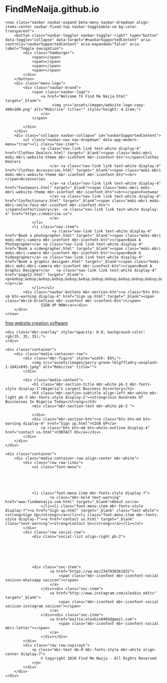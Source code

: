 # FindMeNaija.github.io
  
<!DOCTYPE html>

</head>
<body>
  <section class="menu cid-s3j7bogi5n" once="menu" id="menu1-gp">

    

    <nav class="navbar navbar-expand beta-menu navbar-dropdown align-items-center navbar-fixed-top navbar-toggleable-sm bg-color transparent">
        <button class="navbar-toggler navbar-toggler-right" type="button" data-toggle="collapse" data-target="#navbarSupportedContent" aria-controls="navbarSupportedContent" aria-expanded="false" aria-label="Toggle navigation">
            <div class="hamburger">
                <span></span>
                <span></span>
                <span></span>
                <span></span>
            </div>
        </button>
        <div class="menu-logo">
            <div class="navbar-brand">
                <span class="navbar-logo">
                    <a href="Welcome To Find Me Naija.html" target="_blank">
                         <img src="assets/images/website-logo-copy-400x100.png" alt="Mobirise" title="" style="height: 4.2rem;">
                    </a>
                </span>
                
            </div>
        </div>
        <div class="collapse navbar-collapse" id="navbarSupportedContent">
            <ul class="navbar-nav nav-dropdown" data-app-modern-menu="true"><li class="nav-item">
                    <a class="nav-link link text-white display-4" href="Clothes Dealers.html" target="_blank"><span class="mobi-mbri mobi-mbri-website-theme mbr-iconfont mbr-iconfont-btn"></span>Clothes Dealers
                        </a> <a class="nav-link link text-white display-4" href="Clothes Accessories.html" target="_blank"><span class="mobi-mbri mobi-mbri-website-theme mbr-iconfont mbr-iconfont-btn"><br></span>Accessories
                        </a> <a class="nav-link link text-white display-4" href="Footwears.html" target="_blank"><span class="mobi-mbri mobi-mbri-website-theme mbr-iconfont mbr-iconfont-btn"><br></span>Footwear
                        </a> <a class="nav-link link text-white display-4" href="Confectionary.html" target="_blank"><span class="mobi-mbri mobi-mbri-smile-face mbr-iconfont mbr-iconfont-btn"></span>Confectioanry</a>  <a class="nav-link link text-white display-4" href="https://mobirise.co">
                        </a>
                </li>
                <li class="nav-item">
                         <a class="nav-link link text-white display-4" href="Book a photographer.html" target="_blank"><span class="mobi-mbri mobi-mbri-camera mbr-iconfont mbr-iconfont-btn"></span>Book A Photographer</a> <a class="nav-link link text-white display-4" href="Book a videographer.html" target="_blank"><span class="mobi-mbri mobi-mbri-camera mbr-iconfont mbr-iconfont-btn"></span>Book A Videographer</a> <a class="nav-link link text-white display-4" href="Book a graphic designer.html" target="_blank"><span class="mobi-mbri mobi-mbri-camera mbr-iconfont mbr-iconfont-btn"></span>Book A Graphic Designer</a>   <a class="nav-link link text-white display-4" href="page12.html" target="_blank"><p>&nbsp;&nbsp;&nbsp;&nbsp;&nbsp;&nbsp;&nbsp;&nbsp;&nbsp;&nbsp;&nbsp;&nbsp;&nbsp;&nbsp;&nbsp;&nbsp;</p></a>               
                </li></ul>
            <div class="navbar-buttons mbr-section-btn"><a class="btn btn-sm btn-warning display-4" href="Sign up.html" target="_blank"><span class="mbrib-briefcase mbr-iconfont mbr-iconfont-btn"></span>
                    SIGN UP NOW</a></div>
        </div>
    </nav>
</section>

<section class="engine"><a href="https://mobirise.info/i">free website creation software</a></section><section class="header3 cid-s2g00D8iou mbr-parallax-background" id="header3-a">

    

    <div class="mbr-overlay" style="opacity: 0.8; background-color: rgb(35, 35, 35);">
    </div>

    <div class="container">
        <div class="media-container-row">
            <div class="mbr-figure" style="width: 65%;">
                <img src="assets/images/perry-grone-lblgffladry-unsplash-1-1042x695.jpeg" alt="Mobirise" title="">
            </div>

            <div class="media-content">
                <h1 class="mbr-section-title mbr-white pb-3 mbr-fonts-style display-1">Nigeria"s Largest Business Directory</h1>
                <h3 class="mbr-section-subtitle align-left mbr-white mbr-light pb-3 mbr-fonts-style display-2"><strong>Join Hundreds Of Businesses In Nigeria Today</strong></h3>
                <div class="mbr-section-text mbr-white pb-3 ">
                    
                </div>
                <div class="mbr-section-btn"><a class="btn btn-md btn-warning display-4" href="Sign up.html">SIGN UP</a>
                    <a class="btn btn-md btn-white-outline display-4" href="contact us.html">CONTACT US</a></div>
            </div>
        </div>
    </div>

</section>

<section once="footers" class="cid-s3iOFVaJDF mbr-reveal" id="footer7-g9">

    

    

    <div class="container">
        <div class="media-container-row align-center mbr-white">
            <div class="row row-links">
                <ul class="foot-menu">
                    
                    
                    
                    
                    
                <li class="foot-menu-item mbr-fonts-style display-7">
                        <a class="mbr-bold text-warning" href="www.findmenaija.com.html" target="_blank">About us</a>
                    </li><li class="foot-menu-item mbr-fonts-style display-7"><a href="Sign up.html" target="_blank" class="text-white"><strong>Sign Up</strong></a></li><li class="foot-menu-item mbr-fonts-style display-7"><a href="contact us.html" target="_blank" class="text-warning"><strong>Contact Us</strong></a></li></ul>
            </div>
            <div class="row social-row">
                <div class="social-list align-right pb-2">
                    
                    
                    
                    
                    
                    
                <div class="soc-item">
                        <a href="https://wa.me/2347030361032">
                            <span class="mbr-iconfont mbr-iconfont-social socicon-whatsapp socicon"></span>
                        </a>
                    </div><div class="soc-item">
                        <a href="http://www.instagram.com/alexbio_edits" target="_blank">
                            <span class="mbr-iconfont mbr-iconfont-social socicon-instagram socicon"></span>
                        </a>
                    </div><div class="soc-item">
                        <a href="mailto:alexbio0405@gmail.com">
                            <span class="mbr-iconfont mbr-iconfont-social mbri-letter"></span>
                        </a>
                    </div></div>
            </div>
            <div class="row row-copirayt">
                <p class="mbr-text mb-0 mbr-fonts-style mbr-white align-center display-7">
                    © Copyright 2020 Find Me Naija - All Rights Reserved
                </p>
            </div>
        </div>
    </div>
</section>


  <script src="assets/web/assets/jquery/jquery.min.js"></script>
  <script src="assets/popper/popper.min.js"></script>
  <script src="https://connect.facebook.net/en_US/sdk.js#xfbml=1&version=v2.5"></script>
  <script src="https://apis.google.com/js/plusone.js"></script>
  <script src="assets/facebook-plugin/facebook-script.js"></script
  <script src="assets/bootstrap/js/bootstrap.min.js"></script>
  <script src="assets/dropdown/js/nav-dropdown.js"></script>
  <script src="assets/dropdown/js/navbar-dropdown.js"></script>
  <script src="assets/viewportchecker/jquery.viewportchecker.js"></script>
  <script src="assets/parallax/jarallax.min.js"></script>
  <script src="assets/smoothscroll/smooth-scroll.js"></script>
  <script src="assets/tether/tether.min.js"></script>
  <script src="assets/touchswipe/jquery.touch-swipe.min.js"></script>
  <script src="assets/theme/js/script.js"></script>
  
  
 <div id="scrollToTop" class="scrollToTop mbr-arrow-up"><a style="text-align: center;"><i class="mbr-arrow-up-icon mbr-arrow-up-icon-cm cm-icon cm-icon-smallarrow-up"></i></a></div>
    <input name="animation" type="hidden">
  </body>
</html>
